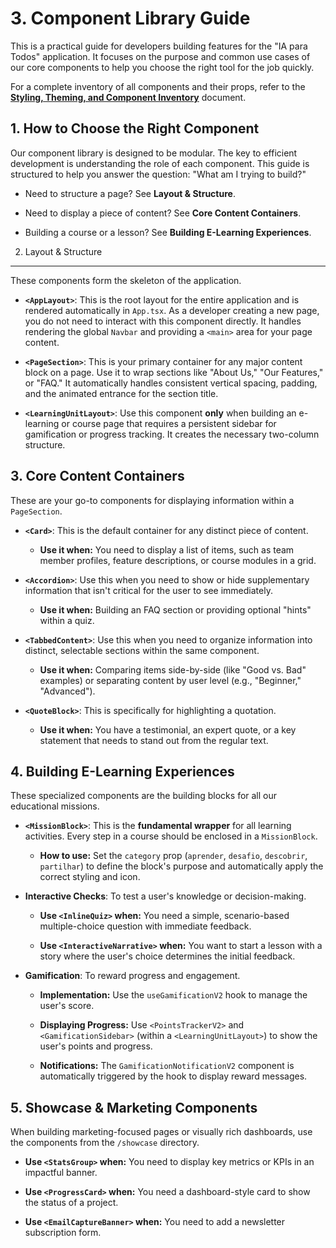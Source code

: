 3\. Component Library Guide
===========================

This is a practical guide for developers building features for the "IA para Todos" application. It focuses on the purpose and common use cases of our core components to help you choose the right tool for the job quickly.

For a complete inventory of all components and their props, refer to the [**Styling, Theming, and Component Inventory**](https://www.google.com/search?q=./2_Styling_and_Theming.md "null") document.

1\. How to Choose the Right Component
-------------------------------------

Our component library is designed to be modular. The key to efficient development is understanding the role of each component. This guide is structured to help you answer the question: "What am I trying to build?"

-   Need to structure a page? See **Layout & Structure**.

-   Need to display a piece of content? See **Core Content Containers**.

-   Building a course or a lesson? See **Building E-Learning Experiences**.

2. Layout & Structure
----------------------

These components form the skeleton of the application.

-   **`<AppLayout>`**: This is the root layout for the entire application and is rendered automatically in `App.tsx`. As a developer creating a new page, you do not need to interact with this component directly. It handles rendering the global `Navbar` and providing a `<main>` area for your page content.

-   **`<PageSection>`**: This is your primary container for any major content block on a page. Use it to wrap sections like "About Us," "Our Features," or "FAQ." It automatically handles consistent vertical spacing, padding, and the animated entrance for the section title.

-   **`<LearningUnitLayout>`**: Use this component **only** when building an e-learning or course page that requires a persistent sidebar for gamification or progress tracking. It creates the necessary two-column structure.

3\. Core Content Containers
---------------------------

These are your go-to components for displaying information within a `PageSection`.

-   **`<Card>`**: This is the default container for any distinct piece of content.

    -   **Use it when:** You need to display a list of items, such as team member profiles, feature descriptions, or course modules in a grid.

-   **`<Accordion>`**: Use this when you need to show or hide supplementary information that isn't critical for the user to see immediately.

    -   **Use it when:** Building an FAQ section or providing optional "hints" within a quiz.

-   **`<TabbedContent>`**: Use this when you need to organize information into distinct, selectable sections within the same component.

    -   **Use it when:** Comparing items side-by-side (like "Good vs. Bad" examples) or separating content by user level (e.g., "Beginner," "Advanced").

-   **`<QuoteBlock>`**: This is specifically for highlighting a quotation.

    -   **Use it when:** You have a testimonial, an expert quote, or a key statement that needs to stand out from the regular text.

4\. Building E-Learning Experiences
-----------------------------------

These specialized components are the building blocks for all our educational missions.

-   **`<MissionBlock>`**: This is the **fundamental wrapper** for all learning activities. Every step in a course should be enclosed in a `MissionBlock`.

    -   **How to use:** Set the `category` prop (`aprender`, `desafio`, `descobrir`, `partilhar`) to define the block's purpose and automatically apply the correct styling and icon.

-   **Interactive Checks**: To test a user's knowledge or decision-making.

    -   **Use `<InlineQuiz>` when:** You need a simple, scenario-based multiple-choice question with immediate feedback.

    -   **Use `<InteractiveNarrative>` when:** You want to start a lesson with a story where the user's choice determines the initial feedback.

-   **Gamification**: To reward progress and engagement.

    -   **Implementation:** Use the `useGamificationV2` hook to manage the user's score.

    -   **Displaying Progress:** Use `<PointsTrackerV2>` and `<GamificationSidebar>` (within a `<LearningUnitLayout>`) to show the user's points and progress.

    -   **Notifications:** The `GamificationNotificationV2` component is automatically triggered by the hook to display reward messages.

5\. Showcase & Marketing Components
-----------------------------------

When building marketing-focused pages or visually rich dashboards, use the components from the `/showcase` directory.

-   **Use `<StatsGroup>` when:** You need to display key metrics or KPIs in an impactful banner.

-   **Use `<ProgressCard>` when:** You need a dashboard-style card to show the status of a project.

-   **Use `<EmailCaptureBanner>` when:** You need to add a newsletter subscription form.
